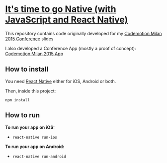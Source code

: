 # [It's time to go Native (with JavaScript and React Native)](http://www.esposi.to/native/)

This repository contains code originally developed for my [Codemotion Milan 2015 Conference](http://milan2015.codemotionworld.com/conference/) slides

I also developed a Conference App (mostly a proof of concept):
[Codemotion Milan 2015 App](https://github.com/gesposito/CodemotionMilan2015)

## How to install
You need [React Native](http://facebook.github.io/react-native/docs/getting-started.html) either for iOS, Android or both.

Then, inside this project:

`npm install`

## How to run

**To run your app on iOS:**

- `react-native run-ios`

**To run your app on Android:**

- `react-native run-android`
